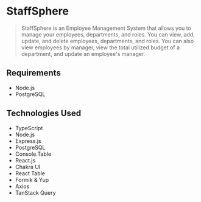# StaffSphere

> StaffSphere is an Employee Management System that allows you to manage your employees, departments, and roles. You can view, add, update, and delete employees, departments, and roles. You can also view employees by manager, view the total utilized budget of a department, and update an employee's manager.

## Requirements

- Node.js
- PostgreSQL

## Technologies Used

- TypeScript
- Node.js
- Express.js
- PostgreSQL
- Console.Table
- React.js
- Chakra UI
- React Table
- Formik & Yup
- Axios
- TanStack Query
